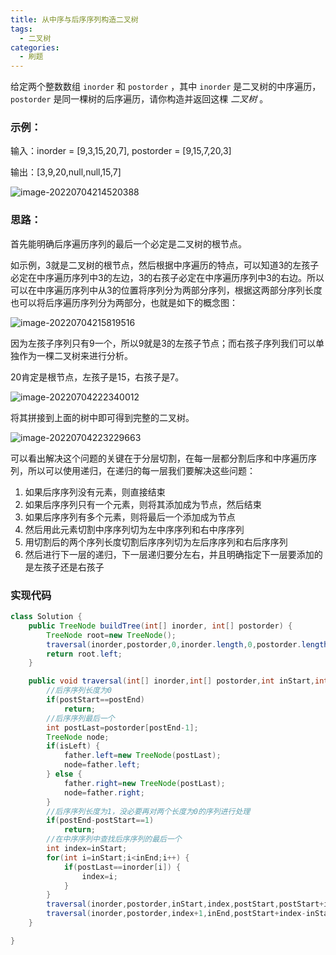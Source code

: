 ```yaml
---
title: 从中序与后序序列构造二叉树
tags: 
  - 二叉树
categories: 
  - 刷题
---
```

给定两个整数数组 `inorder` 和 `postorder` ，其中 `inorder` 是二叉树的中序遍历， `postorder` 是同一棵树的后序遍历，请你构造并返回这棵 *二叉树* 。

### 示例：

输入：inorder = [9,3,15,20,7], postorder = [9,15,7,20,3]

输出：[3,9,20,null,null,15,7]

![image-20220704214520388](https://cdn.jsdelivr.net/gh/mizoreyo/static/images/202207042145447.png)

### 思路：

首先能明确后序遍历序列的最后一个必定是二叉树的根节点。

如示例，3就是二叉树的根节点，然后根据中序遍历的特点，可以知道3的左孩子必定在中序遍历序列中3的左边，3的右孩子必定在中序遍历序列中3的右边。所以可以在中序遍历序列中从3的位置将序列分为两部分序列，根据这两部分序列长度也可以将后序遍历序列分为两部分，也就是如下的概念图：

![image-20220704215819516](https://cdn.jsdelivr.net/gh/mizoreyo/static/images/202207042158565.png)

因为左孩子序列只有9一个，所以9就是3的左孩子节点；而右孩子序列我们可以单独作为一棵二叉树来进行分析。

20肯定是根节点，左孩子是15，右孩子是7。

![image-20220704222340012](https://cdn.jsdelivr.net/gh/mizoreyo/static/images/202207042225082.png)

将其拼接到上面的树中即可得到完整的二叉树。

![image-20220704223229663](https://cdn.jsdelivr.net/gh/mizoreyo/static/images/202207042232698.png)

可以看出解决这个问题的关键在于分层切割，在每一层都分割后序和中序遍历序列，所以可以使用递归，在递归的每一层我们要解决这些问题：

1. 如果后序序列没有元素，则直接结束
2. 如果后序序列只有一个元素，则将其添加成为节点，然后结束
3. 如果后序序列有多个元素，则将最后一个添加成为节点
4. 然后用此元素切割中序序列切为左中序序列和右中序序列
5. 用切割后的两个序列长度切割后序序列切为左后序序列和右后序序列
6. 然后进行下一层的递归，下一层递归要分左右，并且明确指定下一层要添加的是左孩子还是右孩子

### 实现代码

~~~java
class Solution {
    public TreeNode buildTree(int[] inorder, int[] postorder) {
        TreeNode root=new TreeNode();
        traversal(inorder,postorder,0,inorder.length,0,postorder.length,root,true);
        return root.left;
    }

    public void traversal(int[] inorder,int[] postorder,int inStart,int inEnd,int postStart,int postEnd,TreeNode father,boolean isLeft) {
        //后序序列长度为0
        if(postStart==postEnd)
            return;
        //后序序列最后一个
        int postLast=postorder[postEnd-1];
        TreeNode node;
        if(isLeft) {
            father.left=new TreeNode(postLast);
            node=father.left;
        } else {
            father.right=new TreeNode(postLast);
            node=father.right;
        }
        //后序序列长度为1，没必要再对两个长度为0的序列进行处理
        if(postEnd-postStart==1)
            return;
        //在中序序列中查找后序序列的最后一个
        int index=inStart;
        for(int i=inStart;i<inEnd;i++) {
            if(postLast==inorder[i]) {
                index=i;
            }
        }
        traversal(inorder,postorder,inStart,index,postStart,postStart+index-inStart,node,true);
        traversal(inorder,postorder,index+1,inEnd,postStart+index-inStart,postEnd-1,node,false);
    }

}
~~~

